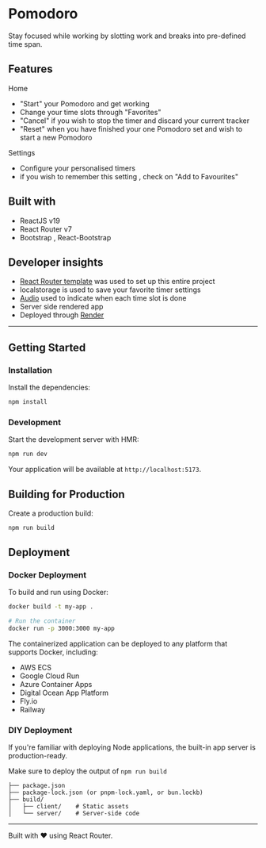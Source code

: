 # Pomodoro

Stay focused while working by slotting work and breaks into pre-defined time span.

## Features

Home

- "Start" your Pomodoro and get working
- Change your time slots through "Favorites"
- "Cancel" if you wish to stop the timer and discard your current tracker
- "Reset" when you have finished your one Pomodoro set and wish to start a new Pomodoro

Settings

- Configure your personalised timers
- if you wish to remember this setting , check on "Add to Favourites"

## Built with

- ReactJS v19
- React Router v7
- Bootstrap , React-Bootstrap

## Developer insights

- [React Router template](https://reactrouter.com/start/framework/installation) was used to set up this entire project
- localstorage is used to save your favorite timer settings
- [Audio](https://developer.mozilla.org/en-US/docs/Web/API/HTMLAudioElement/Audio) used to indicate when each time slot is done
- Server side rendered app
- Deployed through [Render](https://render.com/)

---

## Getting Started

### Installation

Install the dependencies:

```bash
npm install
```

### Development

Start the development server with HMR:

```bash
npm run dev
```

Your application will be available at `http://localhost:5173`.

## Building for Production

Create a production build:

```bash
npm run build
```

## Deployment

### Docker Deployment

To build and run using Docker:

```bash
docker build -t my-app .

# Run the container
docker run -p 3000:3000 my-app
```

The containerized application can be deployed to any platform that supports Docker, including:

- AWS ECS
- Google Cloud Run
- Azure Container Apps
- Digital Ocean App Platform
- Fly.io
- Railway

### DIY Deployment

If you're familiar with deploying Node applications, the built-in app server is production-ready.

Make sure to deploy the output of `npm run build`

```
├── package.json
├── package-lock.json (or pnpm-lock.yaml, or bun.lockb)
├── build/
│   ├── client/    # Static assets
│   └── server/    # Server-side code
```

---

Built with ❤️ using React Router.
